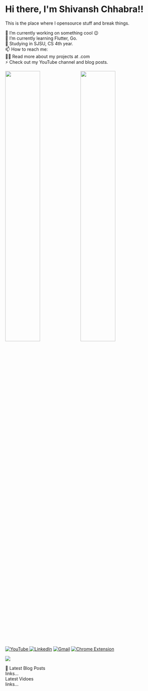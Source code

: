 # Hi there, I'm Shivansh Chhabra!! 
This is the place where I opensource stuff and break things. <br>

🔭  I’m currently working on something cool 😉<br>
🌱  I’m currently learning Flutter, Go.<br>
💬  Studying in SJSU, CS 4th year.<br>
📫  How to reach me: <br>
👨‍💻  Read more about my projects at .com<br>
⚡  Check out my YouTube channel and blog posts.<br>

<img align="left" width="47%" src="https://github-readme-stats.vercel.app/api?username=shan18u&show_icons=true&theme=tokyonight" />
<img  align="left" width="47%" src="https://github-readme-stats.vercel.app/api/top-langs/?username=shan18u&layout=compact" />


<a href="https://www.youtube.com/channel/UCVHrGysYcEcXVY_yzPEV3iQ">![YouTube](https://img.shields.io/badge/YouTube-%23FF0000.svg?style=for-the-badge&logo=YouTube&logoColor=white) </a>
<a href="www.linkedin.com/in/shivanshchhabra">![LinkedIn](https://img.shields.io/badge/linkedin-%230077B5.svg?style=for-the-badge&logo=linkedin&logoColor=white)</a>
<a href="www.linkedin.com/in/shivanshchhabra">![Gmail](https://img.shields.io/badge/Gmail-D14836?style=for-the-badge&logo=gmail&logoColor=white)</a>
<a href="www.linkedin.com/in/shivanshchhabra">![Chrome Extension](https://img.shields.io/badge/Google_Play-414141?style=for-the-badge&logo=google-play&logoColor=white)</a>

<a href="www.linkedin.com/in/shivanshchhabra"> <img src="https://img.icons8.com/avantgarde/100/null/internet.png"/> </a>

📕  Latest Blog Posts<br>
links...
<br>  Latest Vidoes <br>
links...
